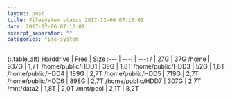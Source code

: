 ```yaml
---
layout: post
title: Filesystem status 2017-12-06 07:13:01
date: 2017-12-06 07:13:01
excerpt_separator: ""
categories: file-system
---
```

{:.table_alt}
Harddrive | Free | Size
:--- | ---: | ---:
/ | 27G | 37G
/home | 937G | 1,7T
/home/public/HDD1 | 39G | 1,8T
/home/public/HDD3 | 52G | 1,8T
/home/public/HDD4 | 189G | 2,7T
/home/public/HDD5 | 719G | 2,7T
/home/public/HDD6 | 898G | 2,7T
/home/public/HDD7 | 307G | 2,7T
/mnt/data2 | 1,8T | 2,0T
/mnt/pool | 2,1T | 8,2T
